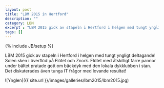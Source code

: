 ```yaml
---
layout: post
title: "LBM 2015 in Hertford"
description: ""
category: LBM
excerpt : "LBM 2015 gick av stapeln i Hertford i helgen med tungt yngligt deltagande!"
tags: []
---
```

{% include JB/setup %}

LBM 2015 gick av stapeln i Hertford i helgen med tungt yngligt deltagande! Solen sken i överflöd på Flötet och Znork. Flötet med åtskilligt färre pannor under bältet pratade gott om bäckdyk med den lokala dykklubben i stan. Det diskuterades även tunga IT frågor med lovande resultat!

![Ynglen]({{ site.url }}/images/galleries/lbm2015/lbm2015.jpg)
